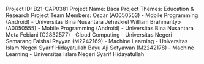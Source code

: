 Project ID: B21-CAP0381
Project Name: Baca
Project Themes: Education & Research
Project Team Members:
Oscar (A0050553) - Mobile Programming (Android) - Universitas Bina Nusantara
Jehezkiel William Brahmantyo (A0050555) - Mobile Programming (Android) - Universitas Bina Nusantara
Meta Febiani (C2832577) - Cloud Computing - Universitas Negeri Semarang
Faishal Rayyan (M2242169) - Machine Learning - Universitas Islam Negeri Syarif Hidayatullah
Bayu Aji Setyawan (M2242178) - Machine Learning - Universitas Islam Negeri Syarif Hidayatullah
